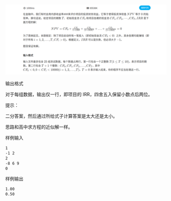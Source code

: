 ![3.png](./img/3.png)


输出格式

对于每组数据，输出仅一行，即项目的 IRR，四舍五入保留小数点后两位。



提示：

二分答案，然后通过所给式子计算答案是太大还是太小。

思路和高中求方程的近似解一样。

样例输入
```
1
-1 2
2
-8 6 9
0
```
样例输出
```
1.00
0.50
```
